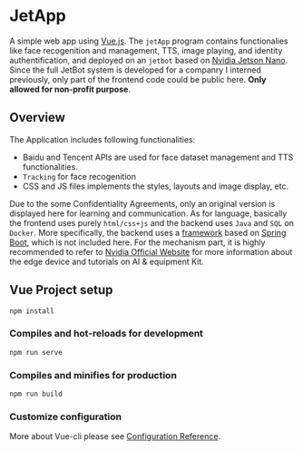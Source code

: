 # JetApp

A simple web app using [Vue.js](https://vuejs.org/). The `jetApp` program contains functionalies like face recogenition and management, TTS, image playing, and identity authentification, and deployed on an `jetbot` based on [Nvidia Jetson Nano](https://developer.nvidia.com/embedded/jetson-nano).     
Since the full JetBot system is developed for a companry I interned previously, only part of the frontend code could be public here. **Only allowed for non-profit purpose**.     

## Overview
The Application includes following functionalities:
- Baidu and Tencent APIs are used for face dataset management and TTS functionalities.
- `Tracking` for face recogenition
- CSS and JS files implements the styles, layouts and image display, etc.

Due to the some Confidentiality Agreements, only an original version is displayed here for learning and communication. As for language, basically the frontend uses purely `html/css+js` and the backend uses `Java` and `SQL` on `Docker`. More specifically, the backend uses a [framework](https://gitee.com/bewithmeallmylife/avocado-cloud) based on [Spring Boot](https://spring.io/projects/spring-boot), which is not included here. For the  mechanism part, it is highly recommended to refer to [Nvidia Official Website](https://www.nvidia.com/en-us/autonomous-machines/embedded-systems/jetbot-ai-robot-kit/) for more information about the edge device and tutorials on AI & equipment Kit.

## Vue Project setup
```
npm install
```

### Compiles and hot-reloads for development
```
npm run serve
```

### Compiles and minifies for production
```
npm run build
```

### Customize configuration
More about Vue-cli please see [Configuration Reference](https://cli.vuejs.org/config/).
